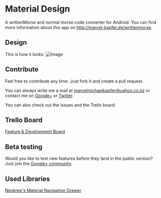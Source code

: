 # Material Design

A writtenMorse and normal morse code converter for Android. You can find more information about this app on http://marcel-kapfer.de/writtenmorse.

## Design

This is how it looks:
![Image](http://marcel-kapfer.de/writtenmorse/presentation-graphic.png)

## Contribute

Feel free to contribute any time. Just fork it and create a pull request.


You can always write me a mail at marcelmichaelkapfer@yahoo.co.nz or contact me on [Google+](https://plus.google.com/+MarcelMichaelKapfer) or [Twitter](https://twitter.com/MarcelKapfer).


You can also check out the issues and the Trello board.

## Trello Board

[Feature & Development Board](https://trello.com/b/SGMIGVbI/morse-android)

## Beta testing

Would you like to test new features before they land in the public version? Just join the [Google+ community](https://plus.google.com/communities/103668718628585126049).

## Used Libraries

[Neokree's Material Navigation Drawer](https://github.com/neokree/MaterialNavigationDrawer)
